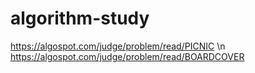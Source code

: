 # algorithm-study
https://algospot.com/judge/problem/read/PICNIC
\n
https://algospot.com/judge/problem/read/BOARDCOVER   
